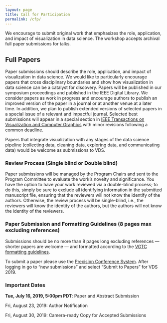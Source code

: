 ```yaml
---
layout: page
title: Call for Participation
permalink: /cfp/
---
```


We encourage to submit original work that emphasizes the role, application, and impact of visualization in data science. The workshop accepts archival full paper submissions for talks.

## Full Papers


Paper submissions should describe the role, application, and impact of visualization in data science. We would like to particularly encourage papers that cross disciplinary boundaries and show how visualization in data science can be a catalyst for discovery. Papers will be published in our symposium proceedings and published in the IEEE Digital Library. We consider papers as work in progress and encourage authors to publish an improved version of the paper in a journal or at another venue at a later time. In addition, we plan to publish extended versions of selected papers in a special issue of a relevant and impactful journal. Selected best submissions will appear in a special section in [IEEE Transactions on Visualization and Computer Graphics](https://www.computer.org/csdl/journal/tg) with minor revisions following a common deadline. 

Papers that integrate visualization with any stages of the data science pipeline (collecting data, cleaning data, exploring data, and communicating data) would be welcome as submissions to VDS.


### Review Process (Single blind or Double blind)

Paper submissions will be managed by the Program Chairs and sent to the Program Committee to evaluate the work’s novelty and significance. You have the option to have your work reviewed via a double-blind process; to do this, simply be sure to exclude all identifying information in the submitted manuscript file, ensuring that the reviewers will not know the identify of the authors. Otherwise, the review process will be single-blind, i.e., the reviewers will know the identity of the authors, but the authors will not know the identity of the reviewers.


### Paper Submission and Formatting Guidelines (8 pages max excluding references)

Submissions should be no more than 8 pages long excluding references — shorter papers are welcome — and formatted according to the [VGTC formatting guidelines](http://junctionpublishing.org/vgtc/Tasks/camera.html).

To submit a paper please use the [Precision Conference System](https://new.precisionconference.com/submissions). After logging in go to “new submissions” and select “Submit to Papers” for VDS 2019.



### Important Dates


**Tue, July 16, 2019, 5:00pm PDT**: Paper and Abstract Submission

Fri, August 23, 2019: Author Notification

Fri, August 30, 2019: Camera-ready Copy for Accepted Submissions


